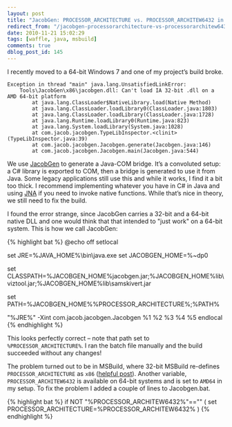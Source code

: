 ```yaml
---
layout: post
title: "JacobGen: PROCESSOR_ARCHITECTURE vs. PROCESSOR_ARCHITEW6432 in MSBuild"
redirect_from: "/jacobgen-processorarchitecture-vs-processorarchitew6432-in-msbuild/"
date: 2010-11-21 15:02:29
tags: [waffle, java, msbuild]
comments: true
dblog_post_id: 145
---
```

I recently moved to a 64-bit Windows 7 and one of my project’s build broke.

```
Exception in thread "main" java.lang.UnsatisfiedLinkError:
    Tools\JacobGen\x86\jacobgen.dll: Can't load IA 32-bit .dll on a AMD 64-bit platform
        at java.lang.ClassLoader$NativeLibrary.load(Native Method)
        at java.lang.ClassLoader.loadLibrary0(ClassLoader.java:1803)
        at java.lang.ClassLoader.loadLibrary(ClassLoader.java:1728)
        at java.lang.Runtime.loadLibrary0(Runtime.java:823)
        at java.lang.System.loadLibrary(System.java:1028)
        at com.jacob.jacobgen.TypeLibInspector.<clinit>(TypeLibInspector.java:39)
        at com.jacob.jacobgen.Jacobgen.generate(Jacobgen.java:146)
        at com.jacob.jacobgen.Jacobgen.main(Jacobgen.java:544)
```

We use [JacobGen](http://sourceforge.net/projects/jacob-project) to generate a Java-COM bridge. It’s a convoluted setup: a C# library is exported to COM, then a bridge is generated to use it from Java. Some legacy applications still use this and while it works, I find it a bit too thick. I recommend implementing whatever you have in C# in Java and using [JNA](https://github.com/twall/jna) if you need to invoke native functions. While that’s nice in theory, we still need to fix the build.

I found the error strange, since JacobGen carries a 32-bit and a 64-bit native DLL and one would think that that intended to "just work" on a 64-bit system. This is how we call JacobGen:

{% highlight bat %}
@echo off
setlocal

set JRE=%JAVA_HOME%\bin\java.exe
set JACOBGEN_HOME=%~dp0

set CLASSPATH=%JACOBGEN_HOME%jacobgen.jar;%JACOBGEN_HOME%lib\viztool.jar;%JACOBGEN_HOME%lib\samskivert.jar

set PATH=%JACOBGEN_HOME%\%PROCESSOR_ARCHITECTURE%;%PATH%

"%JRE%" -Xint com.jacob.jacobgen.Jacobgen %1 %2 %3 %4 %5
endlocal
{% endhighlight %}

This looks perfectly correct – note that path set to `%PROCESSOR_ARCHITECTURE%`. I ran the batch file manually and the build succeeded without any changes!

The problem turned out to be in MSBuild, where 32-bit MSBuild re-defines `PROCESSOR_ARCHITECTURE` as `x86` ([helpful post](https://web.archive.org/web/20100421162834/http://abstractcode.com/abstractblog/archive/2009/07/03/171.aspx)). Another variable, `PROCESSOR_ARCHITEW6432` is available on 64-bit systems and is set to `AMD64` in my setup. To fix the problem I added a couple of lines to Jacobgen.bat.

{% highlight bat %}
if NOT "%PROCESSOR_ARCHITEW6432%"=="" (
  set PROCESSOR_ARCHITECTURE=%PROCESSOR_ARCHITEW6432%
)
{% endhighlight %}
